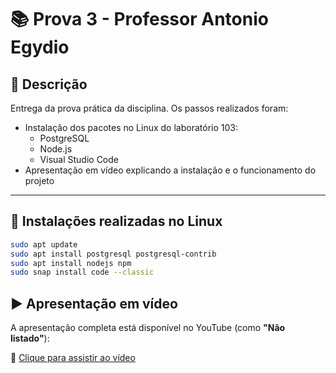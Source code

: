# 📚 Prova 3 - Professor Antonio Egydio

## 📝 Descrição

Entrega da prova prática da disciplina. Os passos realizados foram:

- Instalação dos pacotes no Linux do laboratório 103:
  - PostgreSQL
  - Node.js
  - Visual Studio Code
- Apresentação em vídeo explicando a instalação e o funcionamento do projeto

---

## 🔧 Instalações realizadas no Linux

```bash
sudo apt update
sudo apt install postgresql postgresql-contrib
sudo apt install nodejs npm
sudo snap install code --classic
```

## ▶️ Apresentação em vídeo

A apresentação completa está disponível no YouTube (como **"Não listado"**):

🔗 [Clique para assistir ao vídeo](https://youtu.be/gHTWAvUC43E?si=Z_-oklns9fhL4YAt)

